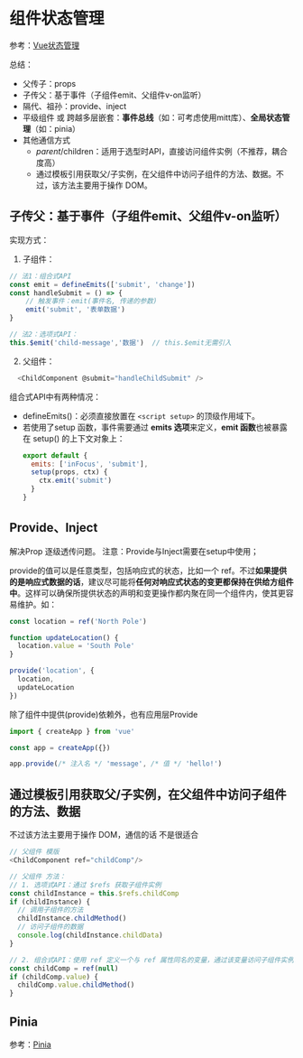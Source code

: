 # 组件状态管理

参考：[Vue状态管理](https://cn.vuejs.org/guide/scaling-up/state-management.html)

总结：
* 父传子：props   
* 子传父：基于事件（子组件emit、父组件v-on监听）
* 隔代、祖孙：provide、inject
* 平级组件 或 跨越多层嵌套：**事件总线**（如：可考虑使用mitt库）、**全局状态管理**（如：pinia）
* 其他通信方式
  * $parent/$children：适用于选型时API，直接访问组件实例（不推荐，耦合度高）
  * 通过模板引用获取父/子实例，在父组件中访问子组件的方法、数据。不过，该方法主要用于操作 DOM。

## 子传父：基于事件（子组件emit、父组件v-on监听）
实现方式：

1. 子组件：
```js
// 法1：组合式API
const emit = defineEmits(['submit', 'change'])
const handleSubmit = () => {
    // 触发事件：emit(事件名, 传递的参数)
    emit('submit', '表单数据')
}

// 法2：选项式API：
this.$emit('child-message','数据')  // this.$emit无需引入
```

2. 父组件：
```js
  <ChildComponent @submit="handleChildSubmit" />
```

组合式API中有两种情况：
* defineEmits()：必须直接放置在 `<script setup>` 的顶级作用域下。
* 若使用了setup 函数，事件需要通过 **emits 选项**来定义，**emit 函数**也被暴露在 setup() 的上下文对象上：
  ```js
  export default {
    emits: ['inFocus', 'submit'],
    setup(props, ctx) {
      ctx.emit('submit')
    }
  }
  ```

## Provide、Inject
解决Prop 逐级透传问题。 注意：Provide与Inject需要在setup中使用；

provide的值可以是任意类型，包括响应式的状态，比如一个 ref。不过**如果提供的是响应式数据的话**，建议尽可能将**任何对响应式状态的变更都保持在供给方组件中**。这样可以确保所提供状态的声明和变更操作都内聚在同一个组件内，使其更容易维护。如：
```js
const location = ref('North Pole')

function updateLocation() {
  location.value = 'South Pole'
}

provide('location', {
  location,
  updateLocation
})
```

除了组件中提供(provide)依赖外，也有应用层Provide
```js
import { createApp } from 'vue'

const app = createApp({})

app.provide(/* 注入名 */ 'message', /* 值 */ 'hello!')
```

## 通过模板引用获取父/子实例，在父组件中访问子组件的方法、数据
不过该方法主要用于操作 DOM，通信的话 不是很适合
```js
// 父组件 模版
<ChildComponent ref="childComp"/>

// 父组件 方法：
// 1. 选项式API：通过 $refs 获取子组件实例
const childInstance = this.$refs.childComp
if (childInstance) {
  // 调用子组件的方法
  childInstance.childMethod() 
  // 访问子组件的数据
  console.log(childInstance.childData) 
}

// 2. 组合式API：使用 ref 定义一个与 ref 属性同名的变量，通过该变量访问子组件实例。
const childComp = ref(null)
if (childComp.value) {
  childComp.value.childMethod()  
}
```

## Pinia
参考：[Pinia](https://pinia.vuejs.org/zh/introduction.html)